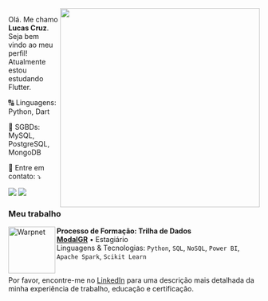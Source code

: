 <img src="https://vera-teknoloji.com/wp-content/uploads/2022/04/63583-visualization-data-illustration-png-image-high-quality.png" min-width="400px" max-width="400px" width="400px" align="right">

<p align="left"> 
  Olá. Me chamo <strong>Lucas Cruz</strong>. Seja bem vindo ao meu perfil!<br>
  Atualmente estou estudando Flutter.
</p>

<p align="left">
  🔠 Linguagens: Python, Dart
</p>

<p align="left">
  🔣 SGBDs: MySQL, PostgreSQL, MongoDB
</p>

<p align="left">
  💌 Entre em contato: ⤵️
</p>

<p align="left">
  <a href="mailto:lucascruzestudo@gmail.com.br" alt="Gmail">
  <img src="https://img.shields.io/badge/-Gmail-FF0000?style=flat-square&labelColor=FF0000&logo=gmail&logoColor=white" /></a>

  <a href="https://www.linkedin.com/in/lucasgomescruz" alt="LinkedIn">
  <img src="https://img.shields.io/badge/-Linkedin-0e76a8?style=flat-square&logo=Linkedin&logoColor=white" /></a>

</p>

### Meu trabalho

[<img align="left" height="94px" width="94px" alt="Warpnet" src="https://modalgr.com.br/wp-content/themes/modal/images/logo-patenteado.png"/>](https://modalgr.com.br/)

**Processo de Formação: Trilha de Dados** \
[**ModalGR**](https://modalgr.com.br/) • Estagiário \
Linguagens & Tecnologias: `Python`, `SQL`, `NoSQL`, `Power BI`, `Apache Spark`, `Scikit Learn`\
<br/>


Por favor, encontre-me no [LinkedIn](https://www.linkedin.com/in/lucasgomescruz) para uma descrição mais detalhada da minha experiência de trabalho, educação e certificação.
